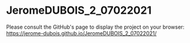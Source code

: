 # JeromeDUBOIS_2_07022021

Please consult the GitHub's page to display the project on your browser: https://jerome-dubois.github.io/JeromeDUBOIS_2_07022021/
